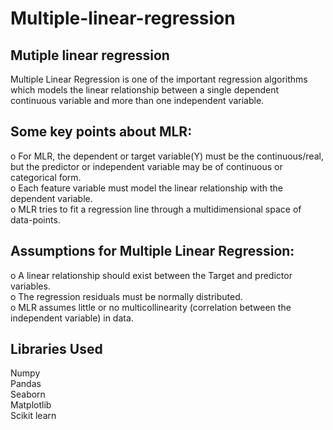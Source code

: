 # Multiple-linear-regression

## Mutiple linear regression
Multiple Linear Regression is one of the important regression algorithms which models the linear relationship between a single dependent continuous variable and more than one independent variable.
## Some key points about MLR:
o	For MLR, the dependent or target variable(Y) must be the continuous/real, but the predictor or independent variable may be of continuous or categorical form.                          
o	Each feature variable must model the linear relationship with the dependent variable.                           
o	MLR tries to fit a regression line through a multidimensional space of data-points.                         
## Assumptions for Multiple Linear Regression:                                         
o	A linear relationship should exist between the Target and predictor variables.                     
o	The regression residuals must be normally distributed.                       
o	MLR assumes little or no multicollinearity (correlation between the independent variable) in data.

## Libraries Used
Numpy                        
Pandas                            
Seaborn                        
Matplotlib                       
Scikit learn                
